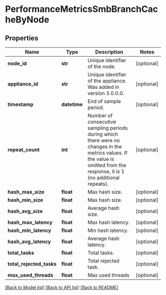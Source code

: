 # PerformanceMetricsSmbBranchCacheByNode

## Properties
Name | Type | Description | Notes
------------ | ------------- | ------------- | -------------
**node_id** | **str** | Unique identifier of the node. | [optional] 
**appliance_id** | **str** | Unique identifier of the appliance. Was added in version 3.0.0.0. | [optional] 
**timestamp** | **datetime** | End of sample period. | [optional] 
**repeat_count** | **int** | Number of consecutive sampling periods during which there were no changes in the metrics values. If the value is omitted from the response, it is 1 (no additional repeats).  | [optional] 
**hash_max_size** | **float** | Max hash size. | [optional] 
**hash_min_size** | **float** | Max hash size. | [optional] 
**hash_avg_size** | **float** | Average hash size. | [optional] 
**hash_max_latency** | **float** | Max hash latency. | [optional] 
**hash_min_latency** | **float** | Min hash latency. | [optional] 
**hash_avg_latency** | **float** | Average hash latency. | [optional] 
**total_tasks** | **float** | Total tasks. | [optional] 
**total_rejected_tasks** | **float** | Total rejected task. | [optional] 
**max_used_threads** | **float** | Max used threads | [optional] 

[[Back to Model list]](../README.md#documentation-for-models) [[Back to API list]](../README.md#documentation-for-api-endpoints) [[Back to README]](../README.md)


